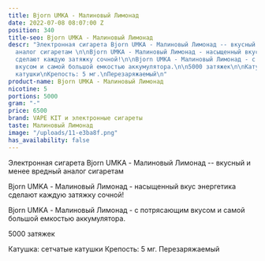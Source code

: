 ```yaml
---
title: Bjorn UMKA - Малиновый Лимонад
date: 2022-07-08 08:07:00 Z
position: 340
title-seo: Bjorn UMKA - Малиновый Лимонад
descr: "Электронная сигарета Bjorn UMKA - Малиновый Лимонад -- вкусный и менее вредный
  аналог сигаретам \n\nBjorn UMKA - Малиновый Лимонад - насыщенный вкус энергетика
  сделают каждую затяжку сочной!\n\nBjorn UMKA - Малиновый Лимонад - с потрясающим
  вкусом и самой большой емкостью аккумулятора.\n\n5000 затяжек\n\nКатушка: сетчатые
  катушки\nКрепость: 5 мг.\nПерезаряжаемый\n"
product-name: Bjorn UMKA - Малиновый Лимонад
nicotine: 5
portions: 5000
gram: "-"
price: 6500
brand: VAPE KIT и электронные сигареты
taste: Малиновый Лимонад
image: "/uploads/11-e3ba8f.png"
has_availability: false
---
```


Электронная сигарета Bjorn UMKA - Малиновый Лимонад -- вкусный и менее вредный аналог сигаретам 

Bjorn UMKA - Малиновый Лимонад - насыщенный вкус энергетика сделают каждую затяжку сочной!

Bjorn UMKA - Малиновый Лимонад - с потрясающим вкусом и самой большой емкостью аккумулятора.

5000 затяжек

Катушка: сетчатые катушки
Крепость: 5 мг.
Перезаряжаемый
